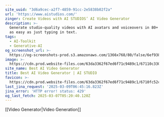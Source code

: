 ```yaml
---
site_uuid: "3d6a9cec-a2f7-4859-91cc-2e5838b02f2a"
url: 'https://www.aistudios.com/'
zinger: Create Videos with AI STUDIOS’ AI Video Generator
description: >-
  Generate studio-quality videos with AI avatars and voiceovers in 80+ languages
  as easy as just typing in text.
tags:
  - AI-Toolkit
  - Generative-AI
og_screenshot_url: >-
  https://og-screenshots-prod.s3.amazonaws.com/1366x768/80/false/6ef93870f8ed76270b8619ad605ec3ac8d2cd97b58fb9205a8e311117880b243.jpeg
image: >-
  https://cdn.prod.website-files.com/63da3362f67ed6f71c9489c1/67110c3309d814f76db52d4a_aistudios_deepbrainai.png
site_name: Best AI Video Generator
title: Best AI Video Generator | AI STUDIO
favicon: >-
  https://cdn.prod.website-files.com/63da3362f67ed6f71c9489c1/6710fc52c1b4308c5d43631c_Favicon_aistudios.svg
last_jina_request: '2025-03-09T06:45:16.823Z'
jina_error: 'HTTP error! status: 429'
og_last_fetch: 2025-03-07T05:20:40.120Z
---
```

[[Video Generator|Video Generation]]

